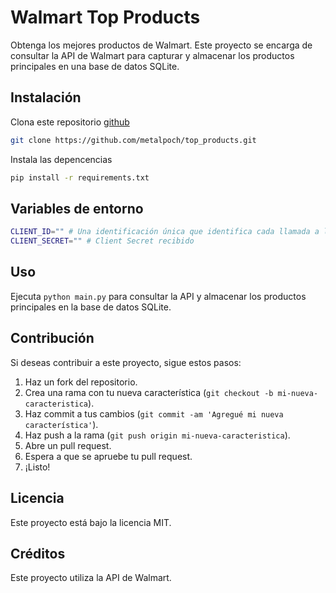 # Walmart Top Products

Obtenga los mejores productos de Walmart.
Este proyecto se encarga de consultar la API de Walmart para capturar y almacenar los productos principales en una base de datos SQLite.

## Instalación

Clona este repositorio [github]
```bash
git clone https://github.com/metalpoch/top_products.git
```
Instala las depencencias
```bash
pip install -r requirements.txt
```

## Variables de entorno

```bash
CLIENT_ID="" # Una identificación única que identifica cada llamada a la API
CLIENT_SECRET="" # Client Secret recibido
```

## Uso
Ejecuta `python main.py` para consultar la API y almacenar los productos principales en la base de datos SQLite.

## Contribución

Si deseas contribuir a este proyecto, sigue estos pasos:

1. Haz un fork del repositorio.
2. Crea una rama con tu nueva característica (`git checkout -b mi-nueva-caracteristica`).
3. Haz commit a tus cambios (`git commit -am 'Agregué mi nueva característica'`).
4. Haz push a la rama (`git push origin mi-nueva-caracteristica`).
5. Abre un pull request.
6. Espera a que se apruebe tu pull request.
7. ¡Listo!

## Licencia

Este proyecto está bajo la licencia MIT.

## Créditos

Este proyecto utiliza la API de Walmart.

[github]: https://github.com/metalpoch/top_products/
